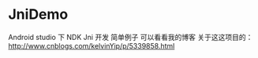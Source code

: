 # JniDemo
Android studio 下 NDK Jni 开发 简单例子
可以看看我的博客 关于这这项目的：
http://www.cnblogs.com/kelvinYip/p/5339858.html
